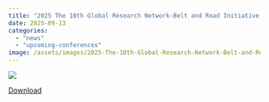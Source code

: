 ```yaml
---
title: "2025 The 10th Global Research Network-Belt and Road Initiative (GRN-BRI)"
date: 2025-09-13
categories: 
  - "news"
  - "upcoming-conferences"
image: /assets/images/2025-The-10th-Global-Research-Network-Belt-and-Road-Initiative/h.png
---
```

![](/assets/images/2025-The-10th-Global-Research-Network-Belt-and-Road-Initiative/1.jpg)



[Download](/assets/download/2025-The-10th-Global-Research-Network-Belt-and-Road-Initiative.pdf)
